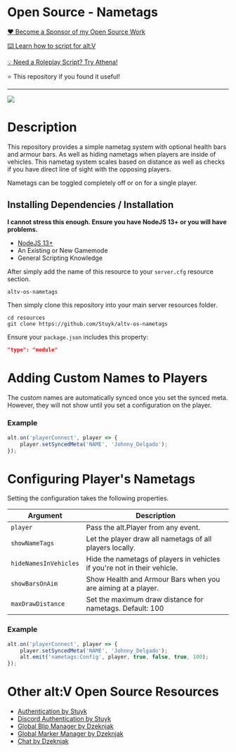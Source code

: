 # Open Source - Nametags

[❤️ Become a Sponsor of my Open Source Work](https://github.com/sponsors/Stuyk/)

[⌨️ Learn how to script for alt:V](https://altv.stuyk.com/)

[💡 Need a Roleplay Script? Try Athena!](https://gtavathena.com/)

⭐ This repository if you found it useful!

---

![](https://i.imgur.com/vvkbD90.jpg)

# Description

This repository provides a simple nametag system with optional health bars and armour bars. As well as hiding nametags when players are inside of vehicles. This nametag system scales based on distance as well as checks if you have direct line of sight with the opposing players.

Nametags can be toggled completely off or on for a single player.

## Installing Dependencies / Installation

**I cannot stress this enough. Ensure you have NodeJS 13+ or you will have problems.**

-   [NodeJS 13+](https://nodejs.org/en/download/current/)
-   An Existing or New Gamemode
-   General Scripting Knowledge

After simply add the name of this resource to your `server.cfg` resource section.

`altv-os-nametags`

Then simply clone this repository into your main server resources folder.

```
cd resources
git clone https://github.com/Stuyk/altv-os-nametags
```

Ensure your `package.json` includes this property:

```json
"type": "module"
```

# Adding Custom Names to Players

The custom names are automatically synced once you set the synced meta.
However, they will not show until you set a configuration on the player.

### Example

```js
alt.on('playerConnect', player => {
    player.setSyncedMeta('NAME', 'Johnny_Delgado');
});
```

# Configuring Player's Nametags

Setting the configuration takes the following properties.

| Argument              | Description                                                              |
| --------------------- | ------------------------------------------------------------------------ |
| `player`              | Pass the alt.Player from any event.                                      |
| `showNameTags`        | Let the player draw all nametags of all players locally.                 |
| `hideNamesInVehicles` | Hide the nametags of players in vehicles if you're not in their vehicle. |
| `showBarsOnAim`       | Show Health and Armour Bars when you are aiming at a player.             |
| `maxDrawDistance`     | Set the maximum draw distance for nametags. Default: 100                 |

### Example

```js
alt.on('playerConnect', player => {
    player.setSyncedMeta('NAME', 'Johnny_Delgado');
    alt.emit('nametags:Config', player, true, false, true, 100);
});
```

# Other alt:V Open Source Resources

-   [Authentication by Stuyk](https://github.com/Stuyk/altv-os-auth)
-   [Discord Authentication by Stuyk](https://github.com/Stuyk/altv-discord-auth)
-   [Global Blip Manager by Dzeknjak](https://github.com/jovanivanovic/altv-os-global-blip-manager)
-   [Global Marker Manager by Dzeknjak](https://github.com/jovanivanovic/altv-os-global-marker-manager)
-   [Chat by Dzeknjak](https://github.com/jovanivanovic/altv-os-chat)
